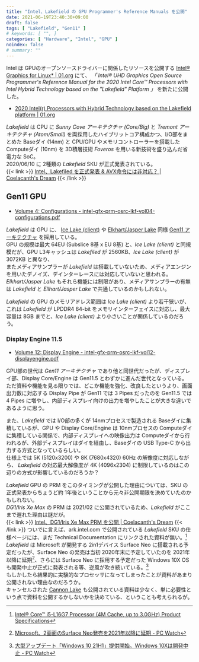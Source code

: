```yaml
---
title: "Intel、Lakefield の GPU Programmer's Reference Manuals を公開"
date: 2021-06-19T23:40:30+09:00
draft: false
tags: [ "Lakefield", "Gen11" ]
# keywords: [ "", ]
categories: [ "Hardware", "Intel", "GPU" ]
noindex: false
# summary: ""
---
```


Intel は GPUのオープンソースドライバーに関係したリソースを公開する [Intel® Graphics for Linux\* | 01.org](https://01.org/linuxgraphics) にて、 *「 Intel® UHD Graphics Open Source Programmer's Reference Manual for the 2020 Intel Core™ Processors with Intel Hybrid Technology based on the "Lakefield" Platform 」* を新たに公開した。  

 * [2020 Intel(r) Processors with Hybrid Technology based on the Lakefield platform | 01.org](https://01.org/node/37196)

*Lakefield* は CPU に *Sunny Cove アーキテクチャ (Core/Big)* と *Tremont アーキテクチャ (Atom/Small)* を両採用したハイブリットコア構成かつ、I/O部をまとめた Baseダイ (14nm) と CPU/GPU やメモリコントローラーを搭載した Computeダイ (10nm) を 3D積層技術 *Foveros* を用いる新技術を盛り込んだ省電力な SoC。  
2020/06/10 に 2種類の *Lakefield* SKU が正式発表されている。  
{{< link >}} [Intel、Lakefiled を正式発表 & AVX命令には非対応？ | Coelacanth's Dream](/posts/2020/06/13/intel-lakefiled-without-avx/) {{< /link >}}


## Gen11 GPU

 * [Volume 4: Configurations - intel-gfx-prm-osrc-lkf-vol04-configurations.pdf](https://01.org/sites/default/files/documentation/intel-gfx-prm-osrc-lkf-vol04-configurations.pdf)

*Lakefield* は GPU に、 [Ice Lake (client)](/tags/ice_lake) や [Elkhart/Jasper Lake](/tags/jasper_lake) 同様 [Gen11 アーキテクチャ](/tags/gen11) を採用している。  
GPU の規模は最大 64EU (Subslice 8基 x EU 8基) と、*Ice Lake (client)* と同規模だが、GPU L3キャッシュは *Lakefiled* が 2560KB、*Ice Lake (client)* が 3072KB と異なり、  
またメディアサンプラーが *Lakefield* は搭載していないため、メディアエンジンを用いたデノイズ、デインターレースには対応していないと思われる。 *Elkhart/Jasper Lake* もそれら機能には制限があり、メディアサンプラーの有無は *Lakefield* と *Ellhart/Jasper Lake* で共通しているのかもしれない。  

*Lakefield* の GPU のメモリアドレス範囲は *Ice Lake (client)* より若干狭いが、これは *Lakefield* が LPDDR4 64-bit をメモリインターフェイスに対応し、最大容量は 8GB までと、*Ice Lake (client)* より小さいことが関係しているのだろう。  


### Display Engine 11.5

 * [Volume 12: Display Engine - intel-gfx-prm-osrc-lkf-vol12-displayengine.pdf](https://01.org/sites/default/files/documentation/intel-gfx-prm-osrc-lkf-vol12-displayengine.pdf)

GPU部の世代は *Gen11 アーキテクチャ* であり他と同世代だったが、ディスプレイ部、Display Core/Engine は Gen11.5 とわずかに進んだ世代となっている。  
ただ資料や機能を見る限りでは、どこか機能を強化、改良したというより、画面出力数に対応する Display Pipe が Gen11 では 3 Pipes だったのを Gen11.5 では 4 Pipes に増やし、内部ディスプレイ向けの出力を増やしたことが大きな違いであるように思う。  

また、*Lakefield* では I/O部の多くが 14nmプロセスで製造される Baseダイに集積しているが、GPU や Display Core/Engine は 10nmプロセスの Computeダイに集積している関係で、内部ディスプレイへの映像出力は Computeダイから行われるが、外部ディスプレイはダイを経由し、Baseダイの USB Type-C から出力する方式となっているらしい。  
仕様上では 5K (5120x3200) や 8K (7680x4320) 60Hz の解像度に対応しながら、 *Lakefield* の対応最大解像度が 4K (4096x2304) に制限しているのはこの辺りの方式が影響しているのだろうか？  

*Lakefield* GPU の PRM をこのタイミングが公開した理由については、SKU の正式発表からちょうど約 1年後ということから元々非公開期限を決めていたのかもしれない。  
*DG1/Iris Xe Max* の PRM は 2021/02 に公開されているため、*Lakefield* がここまで遅れた理由は謎だが。  
{{< link >}} [Intel、DG1/Iris Xe Max PRM を公開 | Coelacanth's Dream](/posts/2021/02/20/intel-dg1-prm/) {{< /link >}}
ついでに言えば、ark.intel.com で公開されている *Lakefield* SKU の仕様ページには、まだ Technical Documentation にリンクされた資料が無い。[^i5-l16g7]
*Lakefield* は Microsoft が開発する 2in1デバイス Surface Neo に搭載される予定だったが、Surface Neo の発売は当初 2020年末に予定していたのを 2021年以降に延期[^surface-neo]、さらには Surface Neo に採用する予定だった Windows 10X OS も開発中止が正式に発表される等、逆風が吹き続いている。[^windows10x]  
もしかしたら結果的に実験的なプロセッサになってしまったことが資料があまり公開されない理由なのだろうか。  
キャンセルされた [Cannon Lake](/tags/cannon_lake) も公開されている資料は少なく、単に必要性という点で資料を公開するかしないかを決めている、ということも考えられるが。  

[^windows10x]: [大型アップデート「Windows 10 21H1」提供開始。Windows 10Xは開発中止 - PC Watch](https://pc.watch.impress.co.jp/docs/news/1325442.html)
[^surface-neo]: [Microsoft、2画面のSurface Neo発売を2021年以降に延期 - PC Watch](https://pc.watch.impress.co.jp/docs/news/1250856.html)
[^i5-l16g7]: [Intel® Core™ i5-L16G7 Processor (4M Cache, up to 3.0GHz) Product Specifications](https://ark.intel.com/content/www/us/en/ark/products/202777/intel-core-i5-l16g7-processor-4m-cache-up-to-3-0ghz.html#tab-blade-1-0)
